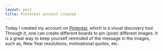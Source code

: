 ```yaml
---
layout: post
title: Pinterest account created
---
```


Today I created my account on [Pinterest](http://pinterest.com/danyalzia), which is a visual discovery tool. Through it, one can create different boards to pin (post) different images. It is a great way to keep yourself reminded of the message in the images, such as, New Year resolutions, motivational quotes, etc.
